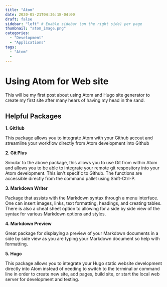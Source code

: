 ```yaml
---
title: "Atom"
date: 2020-05-21T04:36:18-04:00
draft: false
sidebar: "left" # Enable sidebar (on the right side) per page
thumbnail: "atom_image.png"
categories:
  - "Development"
  - "Applications"
tags:
  - "Atom"
  -
---
```


# Using Atom for Web site

This will be my first post about using Atom and Hugo site generator to create my first site after many hears of having my head in the sand.


## Helpful Packages

**1. GitHub**

  This package allows you to integrate Atom with your Github accout and streamline your workflow directly from Atom development into Github

**2. Git Plus**

  Simular to the above package, this allows you to use Git from within Atom and allows you to be able to integrate your remote git respository into your Atom development.  This isn't specific to Github.  The functions are accessible directly from the command pallet using Shift-Ctrl-P.

**3. Markdown Writer**

  Package that assists with the Markdown syntax through a menu interface.  One can insert images, links, text formatting, headings, and creating tables.  There is also a cheat sheet option to allowing for a side by side view of the syntax for various Markdown options and styles.

**4. Markdown Preview**

  Great package for displaying a preview of your Markdown documents in a side by side view as you are typing your Markdown document so help with formatting.

**5. Hugo**

  This package allows you to integrate your Hugo static website development directly into Atom instead of needing to switch to the terminal or command line in order to create new site, add pages, build site, or start the local web server for development and testing.

